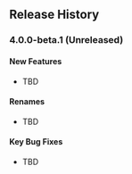## Release History

### 4.0.0-beta.1 (Unreleased)
#### New Features
* TBD
#### Renames
* TBD
#### Key Bug Fixes
* TBD
